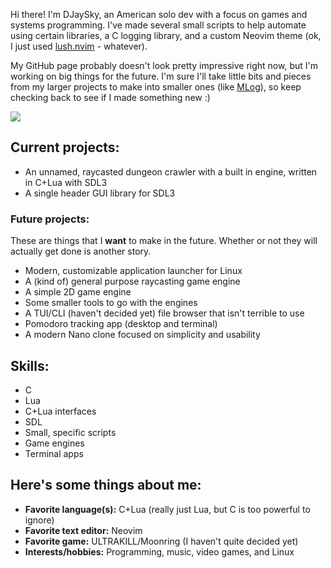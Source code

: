 Hi there! I'm DJaySky, an American solo dev with a focus on games and systems programming. I've made several small scripts to help automate using
certain libraries, a C logging library, and a custom Neovim theme (ok, I just used [lush.nvim](https://github.com/rktjmp/lush.nvim) - whatever).  

My GitHub page probably doesn't look pretty impressive right now, but I'm working on big things for the future. I'm sure I'll take little bits and
pieces from my larger projects to make into smaller ones (like [MLog](https://github.com/DJaySky/MLog)), so keep checking back to see if I made 
something new :)

<img src="https://github-readme-stats.vercel.app/api/top-langs/?username=djaysky"/>

## Current projects:
- An unnamed, raycasted dungeon crawler with a built in engine, written in C+Lua with SDL3
- A single header GUI library for SDL3

### Future projects:
These are things that I **want** to make in the future. Whether or not they will actually get done is another story.
- Modern, customizable application launcher for Linux
- A (kind of) general purpose raycasting game engine
- A simple 2D game engine
- Some smaller tools to go with the engines
- A TUI/CLI (haven't decided yet) file browser that isn't terrible to use
- Pomodoro tracking app (desktop and terminal)
- A modern Nano clone focused on simplicity and usability

## Skills:
- C
- Lua
- C+Lua interfaces
- SDL
- Small, specific scripts
- Game engines
- Terminal apps

## Here's some things about me:
- **Favorite language(s):** C+Lua (really just Lua, but C is too powerful to ignore)
- **Favorite text editor:** Neovim
- **Favorite game:** ULTRAKILL/Moonring (I haven't quite decided yet)
- **Interests/hobbies:** Programming, music, video games, and Linux

